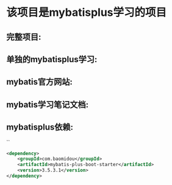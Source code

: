 # 该项目是mybatisplus学习的项目

## 完整项目:

[](https://www.bilibili.com/video/BV1S142197x7/?spm_id_from=333.1391.0.0&vd_source=f622692ec0ed8aeba5d1daa8bfb232ef)

## 单独的mybatisplus学习:

[](https://www.bilibili.com/video/BV1Xu411A7tL?spm_id_from=333.788.videopod.episodes&vd_source=f622692ec0ed8aeba5d1daa8bfb232ef)

## mybatis官方网站:

[](https://baomidou.com/introduce/)

## mybatis学习笔记文档:

[](https://b11et3un53m.feishu.cn/wiki/FYNkwb1i6i0qwCk7lF2caEq5nRe)

## mybatisplus依赖:

``

```xml
<dependency>
    <groupId>com.baomidou</groupId>
    <artifactId>mybatis-plus-boot-starter</artifactId>
    <version>3.5.3.1</version>
</dependency>
```
